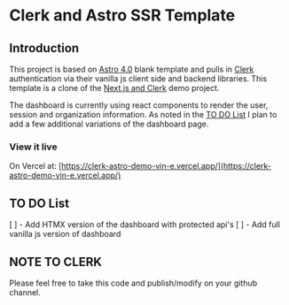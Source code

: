 # Clerk and Astro SSR Template

## Introduction

This project is based on [Astro 4.0](https://astro.build) blank template and pulls in [Clerk](https://clerk.com) authentication via their vanilla js client side and backend libraries. This template is a clone of the [Next.js and Clerk](https://github.com/clerk/clerk-nextjs-demo-app-router/) demo project.

The dashboard is currently using react components to render the user, session and organization information. As noted in the [TO DO List](#to-do-list) I plan to add a few additional variations of the dashboard page.

### View it live

On Vercel at: [https://clerk-astro-demo-vin-e.vercel.app/](https://clerk-astro-demo-vin-e.vercel.app/)

## TO DO List

[ ] - Add HTMX version of the dashboard with protected api's
[ ] - Add full vanilla js version of dashboard

## NOTE TO CLERK

Please feel free to take this code and publish/modify on your github channel. 
